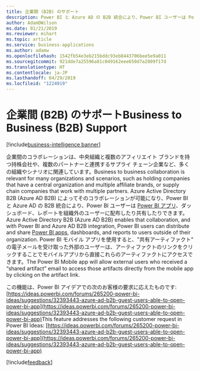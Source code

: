 ```yaml
---
title: 企業間 (B2B) のサポート
description: Power BI と Azure AD の B2B 統合により、Power BI ユーザーは Power BI アプリを配布して共有できます
author: AdamDWilson
ms.date: 01/21/2019
ms.reviewer: mihart
ms.topic: article
ms.service: business-applications
ms.author: adamw
ms.openlocfilehash: 1542fb54e3eb215bddc93eb8443706bee5e9a011
ms.sourcegitcommit: 921dde7a25596a81c049162eee650d7a2009f17d
ms.translationtype: HT
ms.contentlocale: ja-JP
ms.lasthandoff: 04/29/2019
ms.locfileid: "1224919"
---
```

#  <a name="business-to-business-b2b-support"></a><span data-ttu-id="e892d-103">企業間 (B2B) のサポート</span><span class="sxs-lookup"><span data-stu-id="e892d-103">Business to Business (B2B) Support</span></span>
[!include[business-intelligence banner](../../includes/business-intelligence.md)]




<span data-ttu-id="e892d-104">企業間のコラボレーションは、中央組織と複数のアフィリエイト ブランドを持つ持株会社や、複数のパートナーと連携するサプライ チェーン企業など、多くの組織やシナリオに関連しています。</span><span class="sxs-lookup"><span data-stu-id="e892d-104">Business to business collaboration is relevant for many organizations and scenarios, such as holding companies that have a central organization and multiple affiliate brands, or supply chain companies that work with multiple partners.</span></span> <span data-ttu-id="e892d-105">Azure Active Directory B2B (Azure AD B2B) によってそのコラボレーションが可能になり、Power BI と Azure AD の B2B 統合により、Power BI ユーザーは [Power BI アプリ](https://powerbi.microsoft.com/documentation/powerbi-service-what-are-apps/)、ダッシュボード、レポートを組織外のユーザーに配布したり共有したりできます。</span><span class="sxs-lookup"><span data-stu-id="e892d-105">Azure Active Directory B2B (Azure AD B2B) enables that collaboration, and with Power BI and Azure AD B2B integration, Power BI users can distribute and share [Power BI apps](https://powerbi.microsoft.com/documentation/powerbi-service-what-are-apps/), dashboards, and reports to users outside of their organization.</span></span> <span data-ttu-id="e892d-106">Power BI モバイル アプリを使用すると、"共有アーティファクト" の電子メールを受け取った外部のユーザーは、アーティファクトのリンクをクリックすることでモバイルアプリから直接これらのアーティファクトにアクセスできます。</span><span class="sxs-lookup"><span data-stu-id="e892d-106">The Power BI Mobile app will allow external users who received a “shared artifact” email to access those artifacts directly from the mobile app by clicking on the artifact link.</span></span>

<span data-ttu-id="e892d-107">この機能は、Power BI アイデアでの次のお客様の要求に応えたものです: [https://ideas.powerbi.com/forums/265200-power-bi-ideas/suggestions/32393443-azure-ad-b2b-guest-users-able-to-open-power-bi-app](https://ideas.powerbi.com/forums/265200-power-bi-ideas/suggestions/32393443-azure-ad-b2b-guest-users-able-to-open-power-bi-app)</span><span class="sxs-lookup"><span data-stu-id="e892d-107">This feature addresses the following customer request in Power BI Ideas: [https://ideas.powerbi.com/forums/265200-power-bi-ideas/suggestions/32393443-azure-ad-b2b-guest-users-able-to-open-power-bi-app](https://ideas.powerbi.com/forums/265200-power-bi-ideas/suggestions/32393443-azure-ad-b2b-guest-users-able-to-open-power-bi-app)</span></span>

[!include[feedback](../includes/mobile-feedback.md)]